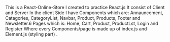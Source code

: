 This is a React-Online-Store I created to practice React.js
It consist of Client and Server
In the client Side I have Components which are: Annauncement, Catagories, CategoryList, Navbar, Product, Products, Footer and Newsletter.6 Pages which is: Home, Cart, Product, ProductLst, Login and Register Where every Components/page is made up of index.js and Element.js (styling part) .

